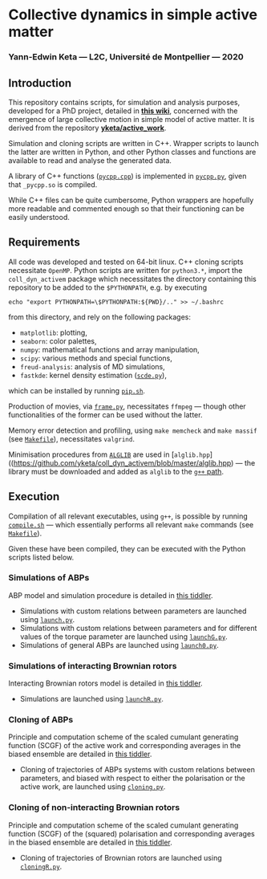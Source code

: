 # Collective dynamics in simple active matter
### Yann-Edwin Keta — L2C, Université de Montpellier — 2020

## Introduction

This repository contains scripts, for simulation and analysis purposes, developed for a PhD project, detailed in **[this wiki](https://yketa.github.io/PhD_Wiki)**, concerned with the emergence of large collective motion in simple model of active matter. It is derived from the repository **[yketa/active_work](https://github.com/yketa/active_work)**.

Simulation and cloning scripts are written in C++. Wrapper scripts to launch the latter are written in Python, and other Python classes and functions are available to read and analyse the generated data.

A library of C++ functions ([`pycpp.cpp`](https://github.com/yketa/coll_dyn_activem/blob/master/pycpp.cpp)) is implemented in [`pycpp.py`](https://github.com/yketa/coll_dyn_activem/blob/master/pycpp.py), given that `_pycpp.so` is compiled.

While C++ files can be quite cumbersome, Python wrappers are hopefully more readable and commented enough so that their functioning can be easily understood.

## Requirements

All code was developed and tested on 64-bit linux. C++ cloning scripts necessitate `OpenMP`. Python scripts are written for `python3.*`, import the `coll_dyn_activem` package which necessitates the directory containing this repository to be added to the `$PYTHONPATH`, e.g. by executing
```
echo "export PYTHONPATH=\$PYTHONPATH:${PWD}/.." >> ~/.bashrc
```
from this directory, and rely on the following packages:

- `matplotlib`: plotting,
- `seaborn`: color palettes,
- `numpy`: mathematical functions and array manipulation,
- `scipy`: various methods and special functions,
- `freud-analysis`: analysis of MD simulations,
- `fastkde`: kernel density estimation ([`scde.py`](https://github.com/yketa/coll_dyn_activem/blob/master/scde.py)),

which can be installed by running [`pip.sh`](https://github.com/yketa/coll_dyn_activem/blob/master/pip.sh).

Production of movies, via [`frame.py`](https://github.com/yketa/coll_dyn_activem/blob/master/frame.py), necessitates `ffmpeg` — though other functionalities of the former can be used without the latter.

Memory error detection and profiling, using `make memcheck` and `make massif` (see [`Makefile`](https://github.com/yketa/coll_dyn_activem/blob/master/Makefile)), necessitates `valgrind`.

Minimisation procedures from [`ALGLIB`](https://www.alglib.net/download.php) are used in [`alglib.hpp`]((https://github.com/yketa/coll_dyn_activem/blob/master/alglib.hpp) — the library must be downloaded and added as `alglib` to the [`g++` path](https://commandlinefanatic.com/cgi-bin/showarticle.cgi?article=art026).

## Execution

Compilation of all relevant executables, using `g++`, is possible by running [`compile.sh`](https://github.com/yketa/coll_dyn_activem/blob/master/compile.sh) — which essentially performs all relevant `make` commands (see [`Makefile`](https://github.com/yketa/coll_dyn_activem/blob/master/Makefile)).

Given these have been compiled, they can be executed with the Python scripts listed below.

### Simulations of ABPs

ABP model and simulation procedure is detailed in [this tiddler](https://yketa.github.io/DAMTP_MSC_2019_Wiki/#Active%20Brownian%20particles).

- Simulations with custom relations between parameters are launched using [`launch.py`](https://github.com/yketa/coll_dyn_activem/blob/master/launch.py).
- Simulations with custom relations between parameters and for different values of the torque parameter are launched using [`launchG.py`](https://github.com/yketa/coll_dyn_activem/blob/master/launchG.py).
- Simulations of general ABPs are launched using [`launch0.py`](https://github.com/yketa/coll_dyn_activem/blob/master/launch0.py).

### Simulations of interacting Brownian rotors

Interacting Brownian rotors model is detailed in [this tiddler](https://yketa.github.io/DAMTP_MSC_2019_Wiki/#N-interacting%20Brownian%20rotors).

- Simulations are launched using [`launchR.py`](https://github.com/yketa/coll_dyn_activem/blob/master/launchR.py).

### Cloning of ABPs

Principle and computation scheme of the scaled cumulant generating function (SCGF) of the active work and corresponding averages in the biased ensemble are detailed in [this tiddler](https://yketa.github.io/DAMTP_MSC_2019_Wiki/#ABP%20cloning%20algorithm).

- Cloning of trajectories of ABPs systems with custom relations between parameters, and biased with respect to either the polarisation or the active work, are launched using [`cloning.py`](https://github.com/yketa/coll_dyn_activem/blob/master/cloning.py).

### Cloning of non-interacting Brownian rotors

Principle and computation scheme of the scaled cumulant generating function (SCGF) of the (squared) polarisation and corresponding averages in the biased ensemble are detailed in [this tiddler](https://yketa.github.io/DAMTP_MSC_2019_Wiki/#Brownian%20rotors%20cloning%20algorithm).

- Cloning of trajectories of Brownian rotors are launched using [`cloningR.py`](https://github.com/yketa/coll_dyn_activem/blob/master/cloningR.py).
